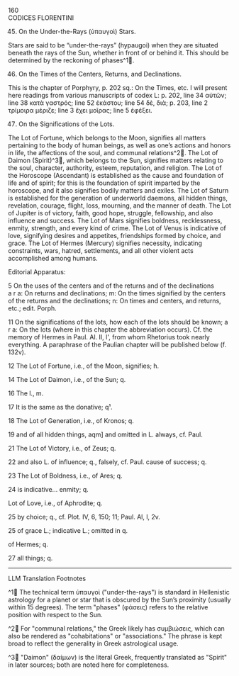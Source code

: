 160  
CODICES FLORENTINI

45. On the Under-the-Rays (ὑπαυγοὶ) Stars.

Stars are said to be “under-the-rays” (hypaugoi) when they are situated beneath the rays of the Sun, whether in front of or behind it. This should be determined by the reckoning of phases^1🤖.

46. On the Times of the Centers, Returns, and Declinations.

This is the chapter of Porphyry, p. 202 sq.: On the Times, etc. I will present here readings from various manuscripts of codex L: p. 202, line 34 αὐτῶν; line 38 κατὰ γαστρός; line 52 ἑκάστου; line 54 δὲ, διὰ; p. 203, line 2 τρίμοιρα μέριζε; line 3 ἔχει μοῖρας; line 5 ἐφέξει.

47. On the Significations of the Lots.

The Lot of Fortune, which belongs to the Moon, signifies all matters pertaining to the body of human beings, as well as one’s actions and honors in life, the affections of the soul, and communal relations^2🤖. The Lot of Daimon (Spirit)^3🤖, which belongs to the Sun, signifies matters relating to the soul, character, authority, esteem, reputation, and religion. The Lot of the Horoscope (Ascendant) is established as the cause and foundation of life and of spirit; for this is the foundation of spirit imparted by the horoscope, and it also signifies bodily matters and exiles. The Lot of Saturn is established for the generation of underworld daemons, all hidden things, revelation, courage, flight, loss, mourning, and the manner of death. The Lot of Jupiter is of victory, faith, good hope, struggle, fellowship, and also influence and success. The Lot of Mars signifies boldness, recklessness, enmity, strength, and every kind of crime. The Lot of Venus is indicative of love, signifying desires and appetites, friendships formed by choice, and grace. The Lot of Hermes (Mercury) signifies necessity, indicating constraints, wars, hatred, settlements, and all other violent acts accomplished among humans.

Editorial Apparatus:

5 On the uses of the centers and of the returns and of the declinations  
a r a: On returns and declinations; m: On the times signified by the centers of the returns and the declinations; n: On times and centers, and returns, etc.; edit. Porph.

11 On the significations of the lots, how each of the lots should be known; a r a: On the lots (where in this chapter the abbreviation occurs). Cf. the memory of Hermes in Paul. Al. II, l', from whom Rhetorius took nearly everything. A paraphrase of the Paulian chapter will be published below (f. 132v).

12 The Lot of Fortune, i.e., of the Moon, signifies; h.

14 The Lot of Daimon, i.e., of the Sun; q.

16 The l., m.

17 It is the same as the donative; q¹.

18 The Lot of Generation, i.e., of Kronos; q.

19 and of all hidden things, aqm] and omitted in L. always, cf. Paul.

21 The Lot of Victory, i.e., of Zeus; q.

22 and also L. of influence; q., falsely, cf. Paul. cause of success; q.

23 The Lot of Boldness, i.e., of Ares; q.

24 is indicative... enmity; q.

Lot of Love, i.e., of Aphrodite; q.

25 by choice; q., cf. Plot. IV, 6, 150; 11; Paul. Al, l, 2v.

25 of grace L.; indicative L.; omitted in q.

of Hermes; q.

27 all things; q.

---

LLM Translation Footnotes

^1🤖 The technical term ὑπαυγοὶ ("under-the-rays") is standard in Hellenistic astrology for a planet or star that is obscured by the Sun’s proximity (usually within 15 degrees). The term "phases" (φάσεις) refers to the relative position with respect to the Sun.

^2🤖 For "communal relations," the Greek likely has συμβιώσεις, which can also be rendered as "cohabitations" or "associations." The phrase is kept broad to reflect the generality in Greek astrological usage.

^3🤖 "Daimon" (δαίμων) is the literal Greek, frequently translated as "Spirit" in later sources; both are noted here for completeness.